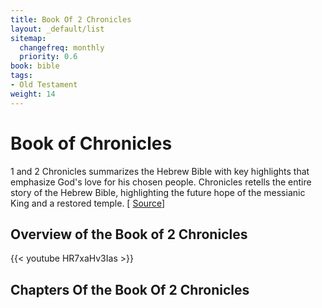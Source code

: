 ```yaml
---
title: Book Of 2 Chronicles
layout: _default/list
sitemap:
  changefreq: monthly
  priority: 0.6
book: bible
tags:
- Old Testament
weight: 14
---
```


# Book of Chronicles

1 and 2 Chronicles summarizes the Hebrew Bible with key highlights that emphasize God's love for his chosen people. Chronicles retells the entire story of the Hebrew Bible, highlighting the future hope of the messianic King and a restored temple. [ [Source](https://en.wikipedia.org/wiki/Books_of_Kings)]

## Overview of the Book of 2 Chronicles
{{< youtube HR7xaHv3Ias >}}

## Chapters Of the Book Of 2 Chronicles
